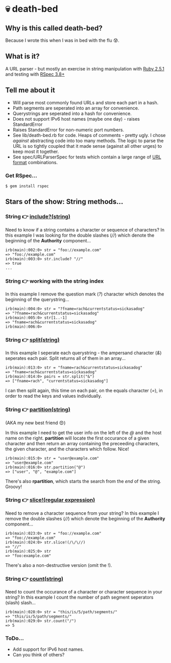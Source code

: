 # :skull: death-bed

## Why is this called death-bed?
Because I wrote this when I was in bed with the flu :cold_sweat:.

## What is it?

A URL parser - but mostly an exercise in string manipulation with [Ruby 2.5.1](https://ruby-doc.org/core-2.5.1/String.html) and testing with [RSpec 3.8+](https://rspec.info/documentation/)

## Tell me about it

* Will parse most commonly found URLs and store each part in a hash.
* Path segments are seperated into an array for convenience.
* Querystrings are seperated into a hash for convenience.
* Does not support IPv6 host names (maybe one day) - raises StandardError
* Raises StandardError for non-numeric port numbers.
* See lib/death-bed.rb for code. Heaps of comments - pretty ugly. I chose *against* abstracting code into too many methods. The logic to parse the URL is so tightly coupled that it made sense (against all other urges) to keep most it together.
* See spec/URLParserSpec for tests which contain a large range of [URL format](https://en.wikipedia.org/wiki/URL) combinations.

### Get RSpec...

````
$ gem install rspec
````

## Stars of the show: String methods...

### String :point_right: [include?(string)](https://ruby-doc.org/core-2.5.1/String.html#method-i-include-3F)

Need to know if a string contains a character or sequence of characters? In this example I was looking for the double slashes (*//*) which denote the beginning of the **Authority** component...

````
irb(main):002:0> str = "foo://example.com"
=> "foo://example.com"
irb(main):003:0> str.include? "//"
=> true
...
````

### String :point_right: working with the string index

In this example I remove the question mark (*?*) character which denotes the beginning of the querystring...

````
irb(main):004:0> str = "?fname=rach&currentstatus=sickasadog"
=> "?fname=rach&currentstatus=sickasadog"
irb(main):005:0> str[1..-1]
=> "fname=rach&currentstatus=sickasadog"
irb(main):006:0> 
````

### String :point_right: [split(string)](https://ruby-doc.org/core-2.5.1/String.html#method-i-split)

In this example I seperate each querystring - the ampersand character (*&*) seperates each pair. Split returns all of them in an array...

````
irb(main):013:0> str = "fname=rach&currentstatus=sickasadog"
=> "fname=rach&currentstatus=sickasadog"
irb(main):014:0> pairs = str.split("&")
=> ["fname=rach", "currentstatus=sickasadog"]
````

I can then split again, this time on each pair, on the equals character (*=*), in order to read the keys and values individually.

### String :point_right: [partition(string)](https://ruby-doc.org/core-2.5.1/String.html#method-i-partition)

(AKA my new best friend :heart_eyes:)

In this example I need to get the user info on the left of the *@* and the host name on the right. **partition** will locate the first occurance of a given character and then return an array containing the preceeding characters, the given character, and the characters which follow. Nice! 

````
irb(main):015:0> str = "user@example.com"
=> "user@example.com"
irb(main):016:0> str.partition("@")
=> ["user", "@", "example.com"]
````

There's also **rpartition**, which starts the search from the *end* of the string. Groovy!

### String :point_right: [slice!(regular expression)](https://ruby-doc.org/core-2.5.1/String.html#method-i-slice-21)

Need to remove a character sequence from your string? In this example I remove the double slashes (*//*) which denote the beginning of the **Authority** component...

````
irb(main):023:0> str = "foo://example.com"
=> "foo://example.com"
irb(main):024:0> str.slice!(/\/\//)
=> "//"
irb(main):025:0> str
=> "foo:example.com"
````

There's also a non-destructive version (omit the !).

### String :point_right: [count(string)](https://ruby-doc.org/core-2.5.1/String.html#method-i-count)

Need to count the occurance of a character or character sequence in your string? In this example I count the number of path segment seperators (slash) slash...

````
irb(main):028:0> str = "this/is/5/path/segments/"
=> "this/is/5/path/segments/"
irb(main):029:0> str.count("/")
=> 5
````

### ToDo...

* Add support for IPv6 host names.
* Can you think of others?